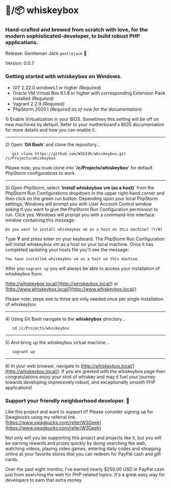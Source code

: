 # 🥃/📦 whiskeybox
### Hand-crafted and brewed from scratch with love, for the modern sophisticated-developer, to build robust PHP applications.

Release: Gentleman Jack `gentlejack` 🤵

Version: 0.0.7

### Getting started with whiskeybox on Windows.
* GIT 2.22.0.windows.1 or higher *(Required)*
* Oracle VM Virtual Box 6.1.8 or higher with corresponding Extension Pack installed *(Required)*
* Vagrant 2.2.9 *(Required)*
* PhpStorm 2020.1 *(Required as of now for the documentation)*

1\) Enable Virtualization in your BIOS. Sometimes this setting will be off on new machines by default. Refer to your 
motherboard's BIOS documentation for more details and how you can enable it.
_________________

2\) Open '**Git Bash**' and clone the repository...
```shell script
   git clone https://github.com/W3G33K/whiskeybox.git /c/Projects/whiskeybox
```
Please note; you must clone into '**/c/Projects/whiskeybox**' for default PhpStorm configurations to work.
_________________

3\) Open PhpStorm, select '**install whiskeybox vm (as a host)**' from the PhpStorm Run Configurations dropdown in the 
upper right-hand corner and then click on the green run button. Depending upon your local PhpStorm settings, Windows will 
prompt you with User Account Control window asking if you want to give the PhpStorm Run Configuration permission to run. 
Click yes. Windows will prompt you with a command-line interface window containing this message: 

`Do you want to install whiskeybox vm as a host on this machine? (Y/N)`

Type **Y** and press enter on your keyboard. The PhpStorm Run Configuration will install whiskeybox vm as a host on your
local machine. Once it has completed updating your hosts file you'll see the message: 

`You have installed whiskeybox vm as a host on this machine.`

After you `vagrant up` you will always be able to access your installation of whiskeybox from:

[http://whiskeybox.local/](http://whiskeybox.local/) or [http://www.whiskeybox.local/](http://www.whiskeybox.local/)

Please note; steps one to three are only needed once per single installation of whiskeybox.
_________________

4\) Using Git Bash navigate to the **whiskeybox** directory...
```shell script
   cd /c/Projects/whiskeybox
```
_________________

5\) And bring up the whiskeybox virtual machine...
```shell script
   vagrant up
```
_________________

6\) In your web browser, navigate to [http://whiskeybox.local/](http://whiskeybox.local/). If you are greeted with the 
whiskeybox page then congratulations enjoy your shot of whiskey and may it fuel your journey towards developing impressively 
robust, and exceptionally smooth PHP applications!

### Support your friendly neighborhood developer. 🍻
Like this project and want to support it? Please consider signing up for Swagbucks using my referral link. 
[https://www.swagbucks.com/refer/W3Geek](https://www.swagbucks.com/refer/W3Geek)

Not only will you be supporting this project and projects like it, but you will be earning rewards and prizes quickly by 
doing 
searching the web, watching videos, playing video games, entering daily codes and shopping online at your favorite stores 
that you can redeem for PayPal cash and gift cards.

Over the past eight months, I've earned nearly $250.00 USD in PayPal cash just from searching the web for PHP-related 
topics. It's a great easy way for developers to earn that extra money.
